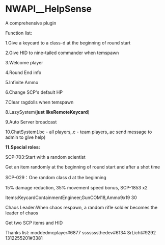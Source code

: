 # NWAPI__HelpSense
A comprehensive plugin

Function list:

1.Give a keycard to a class-d at the beginning of round start

2.Give HID to nine-tailed commander when temspawn

3.Welcome player

4.Round End info

5.Infinite Ammo

6.Change SCP's default HP

7.Clear ragdolls when temspawn

8.LazySystem(**just likeRemoteKeycard**)

9.Auto Server broadcast

10.ChatSystem(.bc - all players,.c - team players,.ac send message to admin to give help)

**11.Special roles:**

SCP-703:Start with a random scientist

Get an item randomly at the beginning of round start and after a shot time

SCP-029：One random class d at the beginning

15% damage reduction, 35% movement speed bonus, SCP-1853 x2

Items:KeycardContainmentEngineer,GunCOM18,Ammo9x19 30

Chaos Leader:When chaos respawn, a random rifle soldier becomes the leader of chaos

Get two SCP items and HID

Thanks list:
moddedmcplayer#6877
sssssssthedev#6134
SrLicht#9292
1312255201#3381
